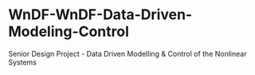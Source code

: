 # WnDF-WnDF-Data-Driven-Modeling-Control
Senior Design Project - Data Driven Modelling &amp; Control of the Nonlinear Systems 
